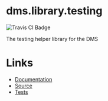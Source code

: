 dms.library.testing
===================

![Travis CI Badge](https://travis-ci.org/dms-org/library.testing.svg?branch=master)

The testing helper library for the DMS

Links
=====

 - [Documentation](./docs/)
 - [Source](./src/)
 - [Tests](./tests/)